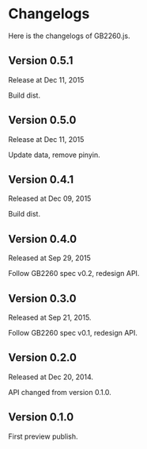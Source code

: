 # Changelogs

Here is the changelogs of GB2260.js.

## Version 0.5.1

Release at Dec 11, 2015

Build dist.


## Version 0.5.0

Release at Dec 11, 2015

Update data, remove pinyin.


## Version 0.4.1

Released at Dec 09, 2015

Build dist.

## Version 0.4.0

Released at Sep 29, 2015

Follow GB2260 spec v0.2, redesign API.

## Version 0.3.0

Released at Sep 21, 2015.

Follow GB2260 spec v0.1, redesign API.

## Version 0.2.0

Released at Dec 20, 2014.

API changed from version 0.1.0.

## Version 0.1.0

First preview publish.
